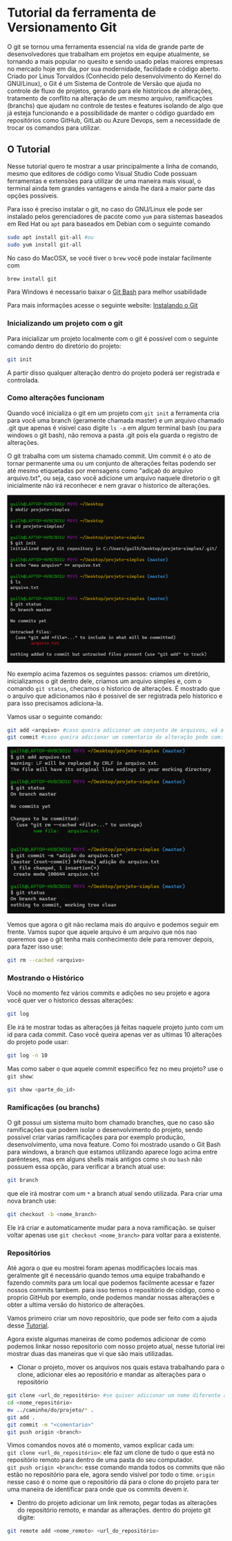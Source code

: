 # Tutorial da ferramenta de Versionamento Git

O git se tornou uma ferramenta essencial na vida de grande parte de desenvolvedores que trabalham em projetos em equipe atualmente, se tornando a mais popular no quesito e sendo usado pelas maiores empresas no mercado hoje em dia, por sua modernidade, facilidade e código aberto.
Criado por Linus Torvaldos (Conhecido pelo desenvolvimento do Kernel do GNU/Linux), o Git é um Sistema de Controle de Versão que ajuda no controle de fluxo de projetos, gerando para ele historicos de alterações, tratamento de conflito na alteração de um mesmo arquivo, ramificações (branchs) que ajudam no controle de testes e features isolando de algo que já esteja funcionando e a possibilidade de manter o código guardado em repositórios como GitHub, GitLab ou Azure Devops, sem a necessidade de trocar os comandos para utilizar.

## O Tutorial

Nesse tutorial quero te mostrar a usar principalmente a linha de comando, mesmo que editores de código como Visual Studio Code possuam ferramentas e extensões para utilizar de uma maneira mais visual, o terminal ainda tem grandes vantagens e ainda lhe dará a maior parte das opções possiveis.

Para isso é preciso instalar o git, no caso do GNU/Linux ele pode ser instalado pelos gerenciadores de pacote como `yum` para sistemas baseados em Red Hat ou `apt` para baseados em Debian com o seguinte comando 

```bash
sudo apt install git-all #ou
sudo yum install git-all
```

No caso do MacOSX, se você tiver o `brew` você pode instalar facilmente com

```bash
brew install git
```

Para Windows é necessario baixar o [Git Bash](https://git-scm.com/download/win) para melhor usabilidade

Para mais informações acesse o seguinte website: [Instalando o Git](https://git-scm.com/book/pt-br/v2/Come%C3%A7ando-Instalando-o-Git)

### Inicializando um projeto com o git

Para inicializar um projeto localmente com o git é possivel com o seguinte comando dentro do diretório do projeto:

```bash
git init
```

A partir disso qualquer alteração dentro do projeto poderá ser registrada e controlada.

### Como alterações funcionam

Quando você inicializa o git em um projeto com `git init` a ferramenta cria para você uma branch (geramente chamada master) e um arquivo chamado .git que apenas é visivel caso digite `ls -a` em algum terminal bash (ou para windows o git bash), não remova a pasta .git pois ela guarda o registro de alterações.

O git trabalha com um sistema chamado commit. Um commit é o ato de tornar permanente uma ou um conjunto de alterações feitas podendo ser até mesmo etiquetadas por mensagens como "adiçaõ do arquivo arquivo.txt", ou seja, caso você adicione um arquivo naquele diretorio o git inicialmente não irá reconhecer e nem gravar o historico de alterações.

![inicialização e adição de arquivo](https://github.com/guilhermerochas/tutorial-git-ptbr/blob/main/imgs/exemplo_init.png)

No exemplo acima fazemos os seguintes passos: criamos um diretório, inicializamos o git dentro dele, criamos um arquivo simples e, com o comando `git status`, checamos o historico de alterações. É mostrado que o arquivo que adicionamos não é possivel de ser registrada pelo historico e para isso precisamos adiciona-la.

Vamos usar o seguinte comando:

```bash
git add <arquivo> #caso queira adicionar um conjunto de arquivos, vá a raiz do projeto e digite: git add .
git commit #caso queira adicionar um comentario da alteração pode com: git commit -m "<comentario>"
```

![primeiro commit](https://github.com/guilhermerochas/tutorial-git-ptbr/blob/main/imgs/primeiro_commit.png)

Vemos que agora o git não reclama mais do arquivo e podemos seguir em frente. Vamos supor que aquele arquivo é um arquivo que nós nao queremos que o git tenha mais conhecimento dele para remover depois, para fazer isso use:

```bash
git rm --cached <arquivo>
```

### Mostrando o Histórico 

Você no momento fez vários commits e adições no seu projeto e agora você quer ver o historico dessas alterações:

```bash
git log
```

Ele irá te mostrar todas as alterações já feitas naquele projeto junto com um id para cada commit. Caso você queira apenas ver as ultimas 10 alterações do projeto pode usar:

```bash
git log -n 10
```

Mas como saber o que aquele commit especifico fez no meu projeto? use o `git show`:
```bash
git show <parte_do_id>
```

### Ramificações (ou branchs)

O git possui um sistema muito bom chamado branches, que no caso são ramificações que podem isolar o desenvolvimento do projeto, sendo possivel criar varias ramificações para por exemplo produção, desenvolvimento, uma nova feature. 
Como foi mostrado usando o Git Bash para windows, a branch que estamos utilizando aparece logo acima entre parênteses, mas em alguns shells mais antigos como `sh` ou `bash` não possuem essa opção, para verificar a branch atual use:

```bash
git branch
```

que ele irá mostrar com um `*` a branch atual sendo utilizada. Para criar uma nova branch use:

```bash
git checkout -b <nome_branch>
```

Ele irá criar e automaticamente mudar para a nova ramificação. se quiser voltar apenas use `git checkout <nome_branch>` para voltar para a existente.

### Repositórios

Até agora o que eu mostrei foram apenas modificações locais mas geralmente git é necessário quando temos uma equipe trabalhando e fazendo commits para um local que podemos facilmente acessar e fazer nossos commits tambem. para isso temos o repositório de código, como o proprio GitHub por exemplo, onde podemos mandar nossas alterações e obter a ultima versão do historico de alterações.

Vamos primeiro criar um novo repositório, que pode ser feito com a ajuda desse [Tutorial](https://docs.github.com/pt/free-pro-team@latest/github/getting-started-with-github/create-a-repo).

Agora existe algumas maneiras de como podemos adicionar de como podemos linkar nosso repositorio com nosso projeto atual, nesse tutorial irei mostrar duas das maneiras que vi que são mais utilizadas.

- Clonar o projeto, mover os arquivos nos quais estava trabalhando para o clone, adicionar eles ao repositório e mandar as alterações para o repositório

```bash
git clone <url_do_repositório> #se quiser adicionar um nome diferente á pasta criada use: git clone <url_do_repositório> <nome_pasta>
cd <nome_repositório>
mv ../caminho/do/projeto/* .
git add .
git commit -m "<comentario>"
git push origin <branch>
```

Vimos comandos novos até o momento, vamos explicar cada um: </br>
`git clone <url_do_repositório>`: ele faz um clone de tudo o que está no repositório remoto para dentro de uma pasta do seu computador. </br>
`git push origin <branch>`: esse comando manda todos os commits que não estão no repositório para ele, agora sendo visivel por todo o time. `origin` nesse caso é o nome que o repositório dá para o clone do projeto para ter uma maneira de identificar para onde que os commits devem ir. </br>


- Dentro do projeto adicionar um link remoto, pegar todas as alterações do repositório remoto, e mandar as alterações. dentro do projeto git digite:

```bash
git remote add <nome_remoto> <url_do_repositório>
```
